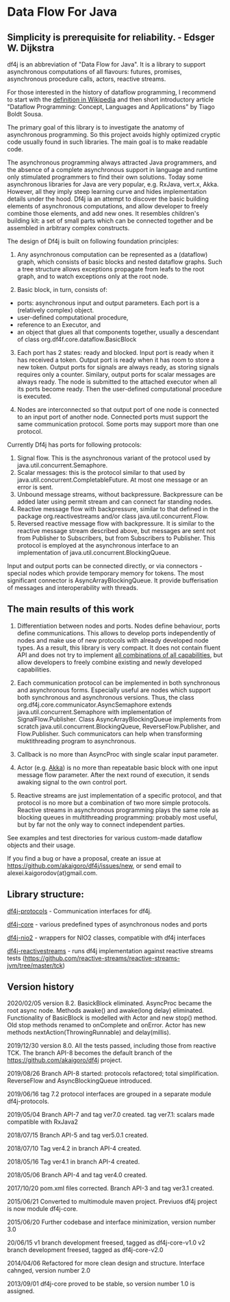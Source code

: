 # Data Flow For Java

Simplicity is prerequisite for reliability. - Edsger W. Dijkstra
------------------------------------------

df4j is an abbreviation of "Data Flow for Java".
It is a library to support asynchronous computations of all flavours: futures, promises, asynchronous procedure calls, actors, reactive streams.

For those interested in the history of dataflow programming, I recommend to start with the [definition in Wikipedia](https://en.wikipedia.org/w/index.php?title=Dataflow_programming)
and then short introductory article "Dataflow Programming: Concept, Languages and Applications" by Tiago Boldt Sousa.

The primary goal of this library is to investigate the anatomy of asynchronous programming.
So this project avoids highly optimized cryptic code usually found in such libraries. The main goal is to make readable code.

The asynchronous programming always attracted Java programmers,
and the absence of a complete asynchronous support in language and runtime only stimulated programmers to find their own solutions.
Today some asynchronous libraries for Java are very popular, e.g. RxJava, vert.x, Akka.
However, all they imply steep learning curve and hides implementation details under the hood.
Df4j ia an attempt to discover the basic building elements of asynchronous computations,
and allow developer to freely combine those elements, and add new ones.
It resembles children's building kit: a set of small parts which can be connected together and be assembled in arbitrary complex constructs.

The design of Df4j is built on following foundation principles:

1. Any asynchronous computation can be represented as a (dataflow) graph, which consists of basic blocks and nested dataflow graphs.
Such a tree structure allows exceptions propagate from leafs to the root graph, and to watch exceptions only at the root node.

2. Basic block, in turn,  consists of:
 - ports: asynchronous input and output parameters. Each port is a (relatively complex) object.
 - user-defined computational procedure,
 - reference to an Executor, and
 - an object that glues all that components together, usually a descendant of class org.df4f.core.dataflow.BasicBlock  
 
3. Each port has 2 states: ready and blocked. Input port is ready when it has received a token. 
Output port is ready when it has room to store a new token.
Output ports for signals are always ready, as storing signals requires only a counter. Similary, output ports for scalar messages are always ready. 
The node is submitted to the attached executor when all its ports become ready. Then the user-defined computational procedure is executed.

4. Nodes are interconnected so that output port of one node is connected to an input port of another node. 
Connected ports must support the same communication protocol. Some ports may support more than one protocol.

Currently Df4j has ports for following protocols:

1. Signal flow. This is the asynchronous variant of the protocol used by java.util.concurrent.Semaphore. 
2. Scalar messages: this is the protocol similar to that used by java.util.concurrent.CompletableFuture. At most one message or an error is sent.
3. Unbound message streams, without backpressure. Backpressure can be added later using permit stream and can connect far standing nodes.
4. Reactive message flow with backpressure, similar to that defined in the package org.reactivestreams and/or class java.util.concurrent.Flow.
4. Reversed reactive message flow with backpressure. It is similar to the reactive message stream described above, 
but messages are sent not from Publisher to Subscribers, but from Subscribers to Publisher. 
This protocol is employed at the asynchronous interface to an implementation of java.util.concurrent.BlockingQueue. 

Input and output ports can be connected directly, or via connectors - special nodes which provide temporary memory for tokens.
The most significant connector is AsyncArrayBlockingQueue. It provide bufferisation of messages and interoperability with threads. 
 
## The main results of this work

1. Differentiation between nodes and ports. Nodes define behaviour, ports define communications.
This allows to develop ports independently of nodes and make use of new protocols with already developed node types.
As a result, this library is very compact. 
It does not contain fluent API and does not try to implement [all combinations of all capabilities](https://www.google.ru/search?q="all+combinations+of+all+capabilities),
but allow developers to freely combine existing and newly developed capabilities.

2. Each communication protocol can be implemented in both synchronous and asynchronous forms. 
Especially useful are nodes which support both synchronous and asynchronous versions.
Thus, the class org.df4j.core.communicator.AsyncSemaphore extends java.util.concurrent.Semaphore with implementation of SignalFlow.Publisher.
Class AsyncArrayBlockingQueue implements from scratch java.util.concurrent.BlockingQueue,
ReverseFlow.Publisher, and Flow.Publisher. Such communicators can help when transforming muktithreading program to asynchronous.

3. Callback is no more than AsyncProc with single scalar input parameter.

4. Actor (e.g. [Akka](https://akka.io/)) is no more than repeatable basic block with one input message flow parameter.
After the next round of execution, it sends awaking signal to the own control port. 

5. Reactive streams are just implementation of a specific protocol, and that protocol is no more but a combination of two more simple protocols. 
Reactive streams in asynchronous programming plays the same role as blocking queues in multithreading programming: probably most useful,
but by far not the only way to connect independent parties. 

See examples and test directories for various custom-made dataflow objects and their usage.

If you find a bug or have a proposal, create an issue at <https://github.com/akaigoro/df4j/issues/new>,
or send email to alexei.kaigorodov(at)gmail.com.

## Library structure:

[df4j-protocols](/df4j-protocols/README.md) - Communication interfaces for df4j.

[df4j-core](/df4j-core/README.md) - various predefined types of asynchronous nodes and ports

[df4j-nio2](/df4j-nio2/README.md) - wrappers for NIO2 classes, compatible with df4j interfaces

[df4j-reactivestreams](/df4j-reactivestreams) - runs df4j implementation against reactive streams tests (<https://github.com/reactive-streams/reactive-streams-jvm/tree/master/tck>)

Version history
---------------
2020/02/05
version 8.2.
BasickBlock eliminated. AsyncProc became the root async node. 
Methods awake() and awake(long delay) eliminated. 
Functionality of BasicBlock is modelled with Actor and new stop() method.
Old stop methods renamed to onComplete and onError.
Actor has new methods nextAction(ThrowingRunnable) and delay(millis).

2019/12/30
version 8.0.
All the tests passed, including those from reactive TCK. 
The branch API-8 becomes the default branch of the https://github.com/akaigoro/df4j project.

2019/08/26 
Branch API-8 started: protocols refactored; total simplification. 
ReverseFlow and AsyncBlockingQueue introduced.

2019/06/16
tag 7.2 protocol interfaces are grouped in a separate module df4j-protocols.

2019/05/04
Branch API-7 and tag ver7.0 created.
tag ver7.1: scalars made compatible with RxJava2

2018/07/15
Branch API-5 and tag ver5.0.1 created.

2018/07/10
Tag ver4.2 in branch API-4 created.

2018/05/16
Tag ver4.1 in branch API-4 created.

2018/05/06
Branch API-4 and tag ver4.0 created.

2017/10/20
pom.xml files corrected. Branch API-3 and tag ver3.1 created.

2015/06/21
Converted to multimodule maven project. Previuos df4j project is now module df4j-core.

2015/06/20
Further codebase and interface minimization, version number 3.0

20/06/15
v1 branch development freesed, tagged as  df4j-core-v1.0
v2 branch development freesed, tagged as  df4j-core-v2.0

2014/04/06
Refactored for more clean design and structure. Interface cahnged, version number 2.0  

2013/09/01
df4j-core proved to be stable, so version number 1.0 is assigned.  
